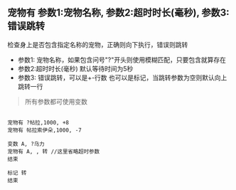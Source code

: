 ## 宠物有 参数1:宠物名称, 参数2:超时时长(毫秒), 参数3: 错误跳转
检查身上是否包含指定名称的宠物，正确则向下执行，错误则跳转


- 参数1: 宠物名称，如果包含问号"?"开头则使用模糊匹配，只要包含就算存在
- 参数2:超时时长(毫秒) 默认等待时间为5秒
- 参数3: 错误跳转，可以是+-行数 也可以是标记，当跳转参数为空则默认向上跳转一行


> 所有参数都可使用变数

```

宠物有 ?帖拉,1000, +8
宠物有 帖拉索伊朵,1000, -7

变数 A, ?乌力
宠物有 A, , 转 //这里省略超时参数
结束

标记 转
结束


```